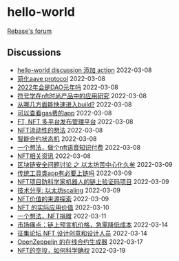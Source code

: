 # hello-world

[Rebase's forum](https://github.com/rebase-network/hello-world/discussions)

## Discussions
- [hello-world discussion 添加 action](https://github.com/rebase-network/hello-world/discussions/33) 2022-03-08
- [简化aave protocol](https://github.com/rebase-network/hello-world/discussions/34) 2022-03-08
- [2022年会是DAO元年吗](https://github.com/rebase-network/hello-world/discussions/36) 2022-03-08
- [符号学在nft时尚产品中的应用研究](https://github.com/rebase-network/hello-world/discussions/41) 2022-03-08
- [从哪几方面能快速进入build?](https://github.com/rebase-network/hello-world/discussions/43) 2022-03-08
- [可以查看gas费的app](https://github.com/rebase-network/hello-world/discussions/45) 2022-03-08
- [FT, NFT 多平台发布管理平台](https://github.com/rebase-network/hello-world/discussions/47) 2022-03-08
- [NFT流动性的想法](https://github.com/rebase-network/hello-world/discussions/49) 2022-03-08
- [智能合约状态机](https://github.com/rebase-network/hello-world/discussions/50) 2022-03-08
- [一个想法，做个nft语音知识付费](https://github.com/rebase-network/hello-world/discussions/52) 2022-03-08
- [NFT相关资讯](https://github.com/rebase-network/hello-world/discussions/55) 2022-03-08
- [区块链安全问题讨论 之 以太坊苦中心化久矣](https://github.com/rebase-network/hello-world/discussions/56) 2022-03-09
- [传统工具类app有必要上链吗](https://github.com/rebase-network/hello-world/discussions/58) 2022-03-09
- [NFT项目防科学家机器人的链上验证码项目](https://github.com/rebase-network/hello-world/discussions/60) 2022-03-09
- [技术分享: 以太坊scaling](https://github.com/rebase-network/hello-world/discussions/63) 2022-03-09
- [NFT价值的来源探索](https://github.com/rebase-network/hello-world/discussions/65) 2022-03-09
- [NFT 的实际应用价值](https://github.com/rebase-network/hello-world/discussions/66) 2022-03-10
- [一个想法，NFT捐赠](https://github.com/rebase-network/hello-world/discussions/67) 2022-03-11
- [市场痛点：链上预言机价格，急需降低成本](https://github.com/rebase-network/hello-world/discussions/70) 2022-03-14
- [征集论坛 NFT 设计创意和设计人员](https://github.com/rebase-network/hello-world/discussions/71) 2022-03-14
- [OpenZeppelin 的在线合约生成器](https://github.com/rebase-network/hello-world/discussions/73) 2022-03-17
- [NFT的空投，如何科学确权](https://github.com/rebase-network/hello-world/discussions/77) 2022-03-19
